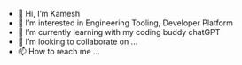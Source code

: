 - 👋 Hi, I’m Kamesh
- 👀 I’m interested in Engineering Tooling, Developer Platform 
- 🌱 I’m currently learning with my coding buddy chatGPT
- 💞️ I’m looking to collaborate on ...
- 📫 How to reach me ...

<!---
kamesh81/kamesh81 is a ✨ special ✨ repository because its `README.md` (this file) appears on your GitHub profile.
You can click the Preview link to take a look at your changes.
--->
